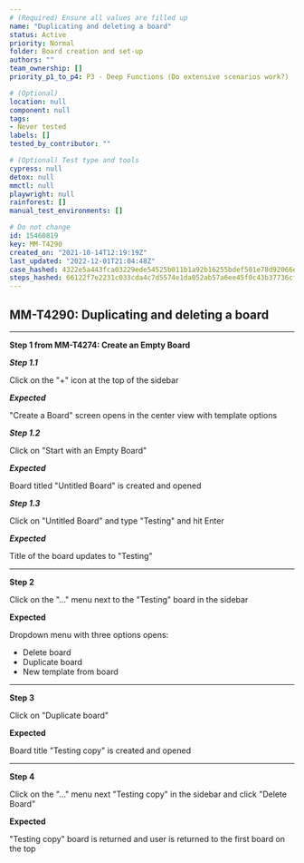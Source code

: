 ```yaml
---
# (Required) Ensure all values are filled up
name: "Duplicating and deleting a board"
status: Active
priority: Normal
folder: Board creation and set-up
authors: ""
team_ownership: []
priority_p1_to_p4: P3 - Deep Functions (Do extensive scenarios work?)

# (Optional)
location: null
component: null
tags: 
- Never tested
labels: []
tested_by_contributor: ""

# (Optional) Test type and tools
cypress: null
detox: null
mmctl: null
playwright: null
rainforest: []
manual_test_environments: []

# Do not change
id: 15460819
key: MM-T4290
created_on: "2021-10-14T12:19:19Z"
last_updated: "2022-12-01T21:04:48Z"
case_hashed: 4322e5a443fca03229ede54525b011b1a92b16255bdef501e78d92066ecaa2106343910b0fa69568db394f35947818e5
steps_hashed: 66122f7e2231c033cda4c7d5574e1da052ab57a6ee45f0c43b37736cfe19922bc24afd60ced192a030be3b4fd7bf1546
---
```


<!-- (Auto-generated) Based on frontmatter's "key" and "name" -->

## MM-T4290: Duplicating and deleting a board

---

**Step 1 from MM-T4274: Create an Empty Board**

<!-- (Auto-generated) Note: Steps 1.1 to 1.3 should not be updated here. Instead, modify directly to the referenced MM-T4274 test case. -->

_**Step 1.1**_

Click on the "+" icon at the top of the sidebar

_**Expected**_

"Create a Board" screen opens in the center view with template options

_**Step 1.2**_

Click on "Start with an Empty Board"

_**Expected**_

Board titled "Untitled Board" is created and opened

_**Step 1.3**_

Click on "Untitled Board" and type "Testing" and hit Enter

_**Expected**_

Title of the board updates to "Testing"

---

**Step 2**

Click on the "..." menu next to the "Testing" board in the sidebar

**Expected**

Dropdown menu with three options opens:

- Delete board
- Duplicate board
- New template from board

---

**Step 3**

Click on "Duplicate board"

**Expected**

Board title "Testing copy" is created and opened

---

**Step 4**

Click on the "..." menu next "Testing copy" in the sidebar and click "Delete Board"

**Expected**

"Testing copy" board is returned and user is returned to the first board on the top
